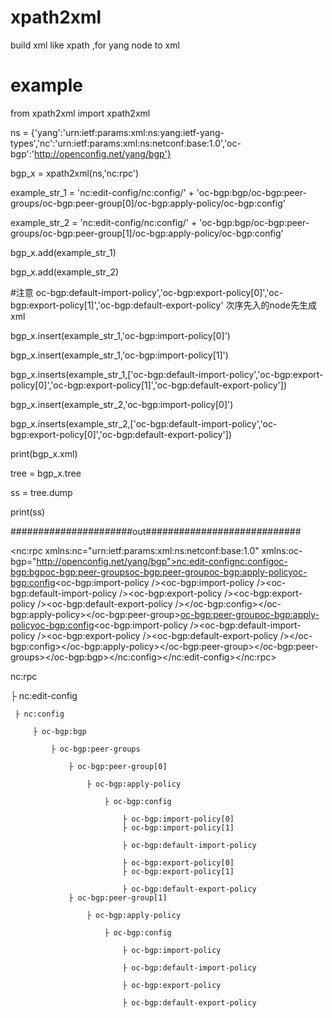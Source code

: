 # xpath2xml
build xml like xpath ,for yang node to xml

# example
from xpath2xml import xpath2xml

ns = {'yang':'urn:ietf:params:xml:ns:yang:ietf-yang-types','nc':'urn:ietf:params:xml:ns:netconf:base:1.0','oc-bgp':'http://openconfig.net/yang/bgp'}

bgp_x = xpath2xml(ns,'nc:rpc')

example_str_1 = 'nc:edit-config/nc:config/' + 'oc-bgp:bgp/oc-bgp:peer-groups/oc-bgp:peer-group[0]/oc-bgp:apply-policy/oc-bgp:config'

example_str_2 = 'nc:edit-config/nc:config/' + 'oc-bgp:bgp/oc-bgp:peer-groups/oc-bgp:peer-group[1]/oc-bgp:apply-policy/oc-bgp:config'

bgp_x.add(example_str_1)

bgp_x.add(example_str_2)

#注意 oc-bgp:default-import-policy','oc-bgp:export-policy[0]','oc-bgp:export-policy[1]','oc-bgp:default-export-policy' 次序先入的node先生成xml 

bgp_x.insert(example_str_1,'oc-bgp:import-policy[0]')

bgp_x.insert(example_str_1,'oc-bgp:import-policy[1]')

bgp_x.inserts(example_str_1,['oc-bgp:default-import-policy','oc-bgp:export-policy[0]','oc-bgp:export-policy[1]','oc-bgp:default-export-policy'])

bgp_x.insert(example_str_2,'oc-bgp:import-policy[0]')

bgp_x.inserts(example_str_2,['oc-bgp:default-import-policy','oc-bgp:export-policy[0]','oc-bgp:default-export-policy'])

print(bgp_x.xml)

tree = bgp_x.tree

ss = tree.dump

print(ss)


######################out############################

<?xml version='1.0' encoding='utf-8'?>
<nc:rpc xmlns:nc="urn:ietf:params:xml:ns:netconf:base:1.0" xmlns:oc-bgp="http://openconfig.net/yang/bgp"><nc:edit-config><nc:config><oc-bgp:bgp><oc-bgp:peer-groups><oc-bgp:peer-group><oc-bgp:apply-policy><oc-bgp:config><oc-bgp:import-policy /><oc-bgp:import-policy /><oc-bgp:default-import-policy /><oc-bgp:export-policy /><oc-bgp:export-policy /><oc-bgp:default-export-policy /></oc-bgp:config></oc-bgp:apply-policy></oc-bgp:peer-group><oc-bgp:peer-group><oc-bgp:apply-policy><oc-bgp:config><oc-bgp:import-policy /><oc-bgp:default-import-policy /><oc-bgp:export-policy /><oc-bgp:default-export-policy /></oc-bgp:config></oc-bgp:apply-policy></oc-bgp:peer-group></oc-bgp:peer-groups></oc-bgp:bgp></nc:config></nc:edit-config></nc:rpc>


nc:rpc
 
 ├ nc:edit-config
     
     ├ nc:config
     
         ├ oc-bgp:bgp
         
             ├ oc-bgp:peer-groups
             
                 ├ oc-bgp:peer-group[0]
                 
                     ├ oc-bgp:apply-policy
                     
                         ├ oc-bgp:config
                         
                             ├ oc-bgp:import-policy[0]
                             ├ oc-bgp:import-policy[1]
                             
                             ├ oc-bgp:default-import-policy
                             
                             ├ oc-bgp:export-policy[0]
                             ├ oc-bgp:export-policy[1]
                             
                             ├ oc-bgp:default-export-policy
                 ├ oc-bgp:peer-group[1]
                     
                     ├ oc-bgp:apply-policy
                         
                         ├ oc-bgp:config
                             
                             ├ oc-bgp:import-policy
                             
                             ├ oc-bgp:default-import-policy
                             
                             ├ oc-bgp:export-policy
                             
                             ├ oc-bgp:default-export-policy
